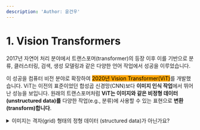 ```yaml
---
description: 'Author: 윤건우'
---
```


# 1. Vision Transformers

&#x20;   2017년 자연어 처리 분야에서 트랜스포머(transformer)의 등장 이후 이를 기반으로 분류, 클러스터링, 검색, 생성 모델링과 같은 다양한 언어 작업에서 성공을 이루었습니다.&#x20;

&#x20;   이 성공을 컴퓨터 비전 분야로 확장하여 <mark style="background-color:orange;">2020년 Vision Transformer(ViT)</mark>를 개발했습니다. ViT는 이전의 표준이었던 합성곱 신경망(CNN)보다 **이미지 인식 작업**에서 뛰어난 성능을 보입니다. 원래의 트랜스포머처럼 **ViT는 이미지와 같은 비정형 데이터 (unstructured data)를** 다양한 작업(e.g., 분류)에 사용할 수 있는 표현으로 **변환(transform)합니다**.

<details>

<summary>이미지는 격자(grid) 형태의 정형 데이터 (structured data)가 아닌가요?</summary>

이미지는 픽셀 단위로 정규 격자 구조 (regular grid structure)를 가지고 있지만,  데이터 분석과 머신러닝에서 비정형 데이터로 간주됩니다. 이러한 분류가 이루어지는 이유는 이미지에 담긴 정보와 패턴이 전통적인 데이터 분석 도구로 쉽게 해석할 수 있도록 명시적으로 조직되어 있지 않기 때문입니다. 그 이유는 다음과 같습니다:

</details>





